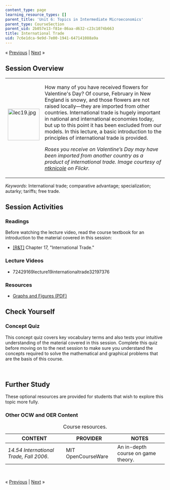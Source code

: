 ```yaml
---
content_type: page
learning_resource_types: []
parent_title: 'Unit 6: Topics in Intermediate Microeconomics'
parent_type: CourseSection
parent_uid: 2b057e13-f81e-86aa-d632-c23c1074b663
title: International Trade
uid: 7c6e1dca-9e9d-7e00-1941-647141088a9a
---
```

<p class="sc_nav">&laquo; <a class="sc_prev" href="./resolveuid/9af143892f78d160e3b7064bcdef0053">Previous</a> | <a class="sc_next" href="./resolveuid/eb20a38656314e616324268b98c9df1d">Next</a> &raquo;</p>
<h2 class="subhead">Session Overview</h2>
<table class="sc_overview">
    <tbody>
        <tr>
            <td><img src="./resolveuid/21bb9b2a2ef8639becdef55d73df07be" alt="lec19.jpg" width="100" height="100" />&nbsp;</td>
            <td>
            <p>How many of you have received flowers for Valentine's Day? Of course, February in New England is snowy, and those flowers are not raised locally&mdash;they are imported from other countries. International trade is hugely important in national and international economies today, but up to this point it has been excluded from our models. In this lecture, a basic introduction to the principles of international trade is provided.</p>
            <p class="instruction"><em>Roses you receive on Valentine&rsquo;s Day may have been imported from another country as a product of international trade. Image courtesy of <a href="http://www.flickr.com/photos/ntknicole/2509289031/">ntknicole</a> on Flickr.</em></p>
            </td>
        </tr>
    </tbody>
</table>
<p><em>Keywords</em>: International trade; comparative advantage; specialization; autarky; tariffs; free trade.</p>
<h2 class="subhead">Session Activities</h2>
<h3 class="subsubhead">Readings</h3>
<p>Before watching the lecture video, read the course textbook for an introduction to the material covered in this session:</p>
<ul class="arrow">
    <li><a href="./resolveuid/8abb293b49d8047a3f3674bfa02e78f7#_R_T_">[R&amp;T]</a> Chapter 17, &quot;International Trade.&quot;</li>
</ul>
<h3 class="subsubhead">Lecture Videos</h3>
<ul class="arrow">
    <li>72429169lecture19internationaltrade32197376</li>
</ul>
<h3 class="subsubhead">Resources</h3>
<ul class="arrow">
    <li><a href="./resolveuid/140751ff9fe6eb2976df6d6c5942fa7d">Graphs and Figures (PDF)</a></li>
</ul>
<h2 class="subhead">Check Yourself</h2>
<h3 class="subsubhead">Concept Quiz</h3>
<p>This concept quiz covers key vocabulary terms and also tests your intuitive understanding of the material covered in this session. Complete this quiz before moving on to the next session to make sure you understand the concepts required to solve the mathematical and graphical problems that are the basis of this course.</p>
<div id="quizArea">&nbsp;</div>
<script type="text/javascript" src="/scripts/jquery-1.3.2.min.js"></script> <script type="text/javascript" src="/scripts/jQuizMe-uncompressed.js"></script> <script type="text/javascript">

$( function($){
	var quizMulti = {
    multiList: [
	{
        ques: "Assume two countries, Country 1 and Country 2, are producing only two goods, apples and oranges. The opportunity cost of producing an apple is higher in Country 1. Which country has a comparative advantage in producing apples?",
        ans: "Country 2.",
        ansSel: ["Country 1.", "Both countries.", "Neither country."],
        ansInfo: "Country 2 has a comparative advantage in producing apples, because the opportunity cost of producing apples is lower in Country 2 (higher in Country 1)."
    },
	{
        ques: 'Now assume that in Country 1, producing one extra orange requires sacrificing the production of two apples. The <nobr>_______________</nobr> of oranges for apples is -2.',
        ans: "Marginal rate of transformation.",
        ansSel: ["Marginal rate of substitution.", "Price ratio.", "None of these."],
        ansInfo: "The correct answer is the marginal rate of transformation. The marginal rate of transformation captures the rate at which one output good could be transformed into another output good if resources were re-assigned."
    },
	{
        ques: "When an import tariff is imposed on a good that is imported by a given country, which of the following quantities decreases?",
        ans: "Consumer surplus and social welfare.",
        ansSel: ["Consumer surplus.", "Producer surplus.", "Social welfare."],
        ansInfo: "Both consumer surplus and social welfare will decline when a tariff is imposed. Consumer surplus declines because consumers pay higher prices for products they purchase. Producer surplus will increase, but not sufficiently to outweigh the decline in consumer surplus, and overall social welfare will decline due to deadweight loss."
    },
	{
        ques: "Which of the following can be a source of comparative advantage in international trade?",
        ans: "All of these.",
        ansSel: ["Endowments of natural resources.", "Endowments of labor.", "Technological differences."],
        ansInfo: "Differences in endowments of natural resources, labor or technological differences can all be the source of a comparative advantage for a country in producing a given good."
    }]
	};
	var options = {
		allRandom: false,
		Random: false,
		help: "",
		showHTML: false,
		animationType: 0,
		showWrongAns: true,
		title: "Concept test 1",	 
};
$("#quizArea").jQuizMe(quizMulti, options);
});
</script>
<h2 class="subhead">Further Study</h2>
<p>These optional resources are provided for students that wish to explore this topic more fully.</p>
<h3 class="subsubhead">Other OCW and OER Content</h3>
<div class="maintabletemplate">
<table summary="See table caption for summary." class="tablewidth100">
    <caption class="invisible">Course resources.</caption> <!-- BEGIN TABLE HEADER (for MIT OCW Table Template 2.51) -->
    <thead>
        <tr>
            <th scope="col">CONTENT</th>
            <th scope="col">PROVIDER</th>
            <th scope="col">NOTES</th>
        </tr>
    </thead>
    <!-- END TABLE HEADER -->
    <tbody>
        <tr class="row">
            <td><em>14.54 International Trade, Fall 2006</em>.</td>
            <td>MIT OpenCourseWare</td>
            <td>An in-depth course on game theory.</td>
        </tr>
        <!-- TEN ROWS -->
    </tbody>
</table>
</div>
<p>&nbsp;</p>
<p class="sc_nav_bottom">&laquo; <a class="sc_prev" href="./resolveuid/9af143892f78d160e3b7064bcdef0053">Previous</a> | <a class="sc_next" href="./resolveuid/eb20a38656314e616324268b98c9df1d">Next</a> &raquo;</p>